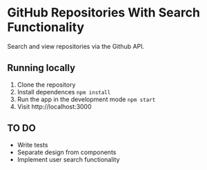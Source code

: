 # GitHub Repositories With Search Functionality

Search and view repositories via the Github API.

## Running locally 
1. Clone the repository
2. Install dependences `npm install`
3. Run the app in the development mode `npm start`
4. Visit http://localhost:3000


## TO DO
- Write tests 
- Separate design from components
- Implement user search functionality